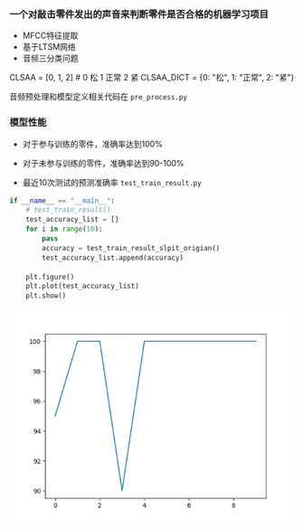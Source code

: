 ### 一个对敲击零件发出的声音来判断零件是否合格的机器学习项目

- MFCC特征提取
- 基于LTSM网络
- 音频三分类问题

CLSAA = [0, 1, 2]  # 0 松 1 正常 2 紧
CLSAA_DICT = {0: "松", 1: "正常", 2: "紧"}

音频预处理和模型定义相关代码在 `pre_process.py` 

### 模型性能

- 对于参与训练的零件，准确率达到100%
- 对于未参与训练的零件，准确率达到90-100%

- 最近10次测试的预测准确率 `test_train_result.py`

```python
if __name__ == "__main__":
    # test_train_result()
    test_accuracy_list = []
    for i in range(10):
        pass
        accuracy = test_train_result_slpit_origian()
        test_accuracy_list.append(accuracy)

    plt.figure()
    plt.plot(test_accuracy_list)
    plt.show()
```

![alt text](predict-10.png)


